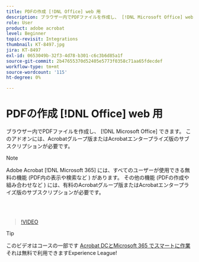 ```yaml
---
title: PDFの作成 [!DNL Office] web 用
description: ブラウザー内でPDFファイルを作成し、 [!DNL Microsoft Office] web アプリケーションの場合
role: User
product: adobe acrobat
level: Beginner
topic-revisit: Integrations
thumbnail: KT-8497.jpg
jira: KT-8497
exl-id: 0653049b-32f3-4d78-b301-c6c3b6d85a1f
source-git-commit: 2b47655370d52405e5773f0358c71aa65fdecdef
workflow-type: tm+mt
source-wordcount: '115'
ht-degree: 0%

---
```


# PDFの作成 [!DNL Office] web 用

ブラウザー内でPDFファイルを作成し、 [!DNL Microsoft Office] できます。 このアドオンには、Acrobatグループ版またはAcrobatエンタープライズ版のサブスクリプションが必要です。

>[!NOTE]
>
>Adobe Acrobat [!DNL Microsoft 365] には、すべてのユーザーが使用できる無料の機能 (PDF内の表示や検索など ) があります。 その他の機能 (PDFの作成や組み合わせなど ) には、有料のAcrobatグループ版またはAcrobatエンタープライズ版のサブスクリプションが必要です。

<br> 

>[!VIDEO](https://video.tv.adobe.com/v/337482?quality=12&learn=on&hidetitle=true)

>[!TIP]
>
>このビデオはコースの一部です [Acrobat DCとMicrosoft 365 でスマートに作業](https://experienceleague.adobe.com/?recommended=Acrobat-U-1-2021.microsoft365) それは無料で利用できますExperience League!
